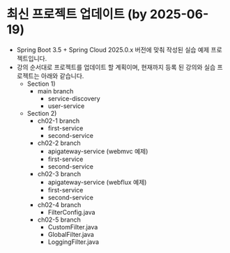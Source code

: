 # 최신 프로젝트 업데이트 (by 2025-06-19)
* Spring Boot 3.5 + Spring Cloud 2025.0.x 버전에 맞춰 작성된 실습 예제 프로젝트입니다.
* 강의 순서대로 프로젝트를 업데이트 할 계획이며, 현재까지 등록 된 강의와 실습 프로젝트는 아래와 같습니다. 
  * Section 1) 
    * main branch
      * service-discovery
      * user-service
  * Section 2)
    * ch02-1 branch
      * first-service
      * second-service
    * ch02-2 branch
      * apigateway-service (webmvc 예제)
      * first-service
      * second-service
    * ch02-3 branch
      * apigateway-service (webflux 예제)
      * first-service
      * second-service
    * ch02-4 branch
      * FilterConfig.java 
    * ch02-5 branch
      * CustomFilter.java 
      * GlobalFilter.java
      * LoggingFilter.java